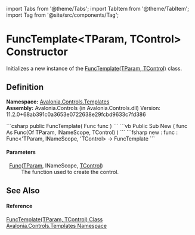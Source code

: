import Tabs from '@theme/Tabs'; 
import TabItem from '@theme/TabItem'; 
import Tag from '@site/src/components/Tag'; 

# FuncTemplate&lt;TParam, TControl&gt; Constructor


Initializes a new instance of the <a href="T_Avalonia_Controls_Templates_FuncTemplate_2">FuncTemplate(TParam, TControl)</a> class.



## Definition
**Namespace:** <a href="N_Avalonia_Controls_Templates">Avalonia.Controls.Templates</a>  
**Assembly:** Avalonia.Controls (in Avalonia.Controls.dll) Version: 11.2.0+68ab391c0a3653e0722638e29fcbd9633c7fd386

<Tabs groupId="api-code-preview">
<TabItem value="csharp" label="C#">
```csharp
public FuncTemplate(
	Func<TParam, INameScope, TControl> func
)
```
</TabItem>
<TabItem value="vb" label="VB">
```vb
Public Sub New ( 
	func As Func(Of TParam, INameScope, TControl)
)
```
</TabItem>
<TabItem value="fsharp" label="F#">
```fsharp
new : 
        func : Func<'TParam, INameScope, 'TControl> -> FuncTemplate
```
</TabItem>
</Tabs>



#### Parameters
<dl><dt>  <a href="https://learn.microsoft.com/dotnet/api/system.func-3" target="_blank" rel="noopener noreferrer">Func</a>(<a href="T_Avalonia_Controls_Templates_FuncTemplate_2">TParam</a>, INameScope, <a href="T_Avalonia_Controls_Templates_FuncTemplate_2">TControl</a>)</dt><dd>The function used to create the control.</dd></dl>

## See Also


#### Reference
<a href="T_Avalonia_Controls_Templates_FuncTemplate_2">FuncTemplate(TParam, TControl) Class</a>  
<a href="N_Avalonia_Controls_Templates">Avalonia.Controls.Templates Namespace</a>  
